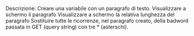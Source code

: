 Descrizione:
Creare una variabile con un paragrafo di testo.
Visualizzare a schermo il paragrafo
Visualizzare a schermo la relativa lunghezza del paragrafo
Sostituire tutte le ricorrenze, nel paragrafo creato, della badword passata in GET (query string) con tre * (asterschi).
